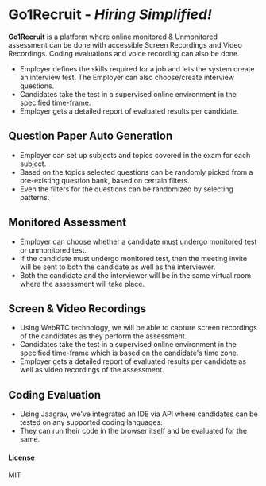 # Go1Recruit -  *Hiring Simplified!*

**Go1Recruit** is a platform where online monitored & Unmonitored assessment can be done with accessible Screen Recordings and Video Recordings. Coding evaluations and voice recording can also be done.​
-   Employer defines the skills required for a job and lets the system create an interview test. The Employer can also choose/create interview questions.​
-   Candidates take the test in a supervised online environment in the specified time-frame.​
-   Employer gets a detailed report of evaluated results per candidate.​

## Question Paper Auto Generation

-   Employer can set up subjects and topics covered in the exam for each subject.
-   Based on the topics selected questions can be randomly picked from a pre-existing question bank, based on certain filters.​
-   Even the filters for the questions can be randomized by selecting patterns.

## Monitored Assessment

-   Employer can choose whether a candidate must undergo monitored test or unmonitored test.​
-   If the candidate must undergo monitored test, then the meeting invite will be sent to both the candidate as well as the interviewer.​
-   Both the candidate and the interviewer will be in the same virtual room where the assessment will take place.

## Screen & Video Recordings​

-   Using WebRTC technology, we will be able to capture screen recordings of the candidates as they perform the assessment.​
-   Candidates take the test in a supervised online environment in the specified time-frame which is based on the candidate's time zone.​
-   Employer gets a detailed report of evaluated results per candidate as well as video recordings of the assessment.

## Coding Evaluation 

-   Using Jaagrav, we've integrated an IDE via API where candidates can be tested on any supported coding languages. ​
-   They can run their code in the browser itself and be evaluated for the same.

#### License

MIT